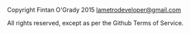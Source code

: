 Copyright Fintan O'Grady 2015
lametrodeveloper@gmail.com

All rights reserved, except as per the Github Terms of Service.